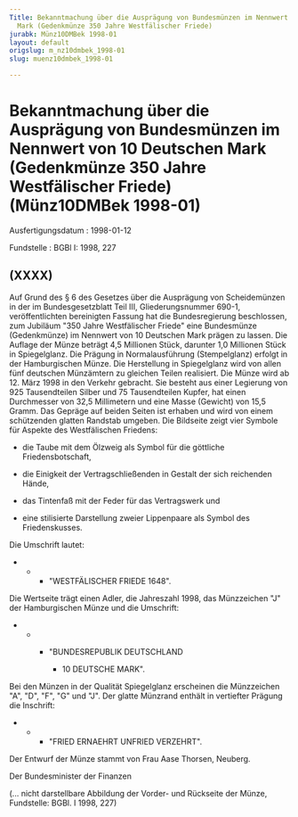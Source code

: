 ```yaml
---
Title: Bekanntmachung über die Ausprägung von Bundesmünzen im Nennwert von 10 Deutschen
  Mark (Gedenkmünze 350 Jahre Westfälischer Friede)
jurabk: Münz10DMBek 1998-01
layout: default
origslug: m_nz10dmbek_1998-01
slug: muenz10dmbek_1998-01

---
```


# Bekanntmachung über die Ausprägung von Bundesmünzen im Nennwert von 10 Deutschen Mark (Gedenkmünze 350 Jahre Westfälischer Friede) (Münz10DMBek 1998-01)

Ausfertigungsdatum
:   1998-01-12

Fundstelle
:   BGBl I: 1998, 227



## (XXXX)

Auf Grund des § 6 des Gesetzes über die Ausprägung von Scheidemünzen in der im Bundesgesetzblatt Teil III, Gliederungsnummer 690-1, veröffentlichten bereinigten Fassung hat die Bundesregierung beschlossen, zum Jubiläum "350 Jahre Westfälischer Friede" eine Bundesmünze (Gedenkmünze) im Nennwert von 10 Deutschen Mark prägen zu lassen.
Die Auflage der Münze beträgt 4,5 Millionen Stück, darunter 1,0 Millionen Stück in Spiegelglanz. Die Prägung in Normalausführung (Stempelglanz) erfolgt in der Hamburgischen Münze. Die Herstellung in Spiegelglanz wird von allen fünf deutschen Münzämtern zu gleichen Teilen realisiert.
Die Münze wird ab 12. März 1998 in den Verkehr gebracht. Sie besteht aus einer Legierung von 925 Tausendteilen Silber und 75 Tausendteilen Kupfer, hat einen Durchmesser von 32,5 Millimetern und eine Masse (Gewicht) von 15,5 Gramm. Das Gepräge auf beiden Seiten ist erhaben und wird von einem schützenden glatten Randstab umgeben.
Die Bildseite zeigt vier Symbole für Aspekte des Westfälischen Friedens:

-   die Taube mit dem Ölzweig als Symbol für die göttliche Friedensbotschaft,


-   die Einigkeit der Vertragschließenden in Gestalt der sich reichenden Hände,


-   das Tintenfaß mit der Feder für das Vertragswerk und


-   eine stilisierte Darstellung zweier Lippenpaare als Symbol des Friedenskusses.



Die Umschrift lautet:

*
    *
        *   "WESTFÄLISCHER FRIEDE 1648".









Die Wertseite trägt einen Adler, die Jahreszahl 1998, das Münzzeichen "J" der Hamburgischen Münze und die Umschrift:

*
    *
        *   "BUNDESREPUBLIK DEUTSCHLAND

            *   10 DEUTSCHE MARK".












Bei den Münzen in der Qualität Spiegelglanz erscheinen die Münzzeichen "A", "D", "F", "G" und "J".
Der glatte Münzrand enthält in vertiefter Prägung die Inschrift:

*
    *
        *   "FRIED ERNAEHRT UNFRIED VERZEHRT".









Der Entwurf der Münze stammt von Frau Aase Thorsen, Neuberg.

Der Bundesminister der Finanzen

(... nicht darstellbare Abbildung der Vorder- und Rückseite der Münze,
Fundstelle: BGBl. I 1998, 227)

